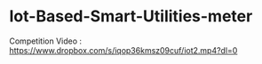 # Iot-Based-Smart-Utilities-meter

Competition Video : https://www.dropbox.com/s/iqop36kmsz09cuf/iot2.mp4?dl=0
